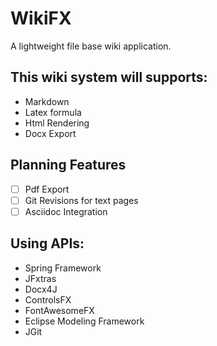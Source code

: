 # WikiFX
A lightweight file base wiki application. 

## This wiki system will supports:
* Markdown
* Latex formula
* Html Rendering
* Docx Export

## Planning Features 
- [ ] Pdf Export
- [ ] Git Revisions for text pages
- [ ] Asciidoc Integration

## Using APIs:
* Spring Framework
* JFxtras
* Docx4J
* ControlsFX
* FontAwesomeFX
* Eclipse Modeling Framework
* JGit

